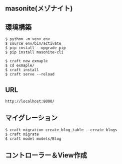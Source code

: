 ## masonite(メゾナイト)

## 環境構築

```shell
$ python -m venv env
$ source env/bin/activate
$ pip install --upgrade pip
$ pip install masonite-cli

$ craft new exmaple
$ cd exmaple/
$ craft install
$ craft serve --reload
```

## URL

```
http://localhost:8000/
```

## マイグレーション
```shell
$ craft migration create_blog_table --create blogs
$ craft migrate
$ craft model models/Blog
```

## コントローラー＆View作成